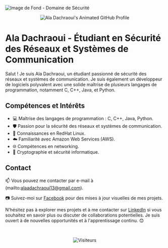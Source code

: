 ![Image de Fond - Domaine de Sécurité](https://www.bing.com/images/search?view=detailV2&ccid=vleSAIOn&id=4352FE3391D671E2969329222AE7865376C9B697&thid=OIP.vleSAIOnN2zek6aVBLJtWwHaEc&mediaurl=https%3a%2f%2fimage.freepik.com%2fphotos-gratuite%2ffond-securite-reseau_35241-90.jpg&cdnurl=https%3a%2f%2fth.bing.com%2fth%2fid%2fR.be57920083a7376cde93a69504b26d5b%3frik%3dl7bJdlOG5yoiKQ%26pid%3dImgRaw%26r%3d0&exph=376&expw=626&q=image+de+fond+domaine+de+s%c3%a9curit%c3%a9&simid=608049391230670770&FORM=IRPRST&ck=369B7F9B7FC98D3E3EEEA78A1E119929&selectedIndex=12)
<p align="center">
  <img src="https://github.com/ala-dachraoui/ala-dachraoui/blob/main/images/ala-dachraoui.gif" alt="Ala Dachraoui's Animated GitHub Profile">
</p>

# Ala Dachraoui - Étudiant en Sécurité des Réseaux et Systèmes de Communication

Salut ! Je suis Ala Dachraoui, un étudiant passionné de sécurité des réseaux et systèmes de communication. Je suis également un développeur de logiciels polyvalent avec une solide maîtrise de plusieurs langages de programmation, notamment C, C++, Java, et Python.

## Compétences et Intérêts

- 💻 Maîtrise des langages de programmation : C, C++, Java, Python.
- 🛡️ Passion pour la sécurité des réseaux et systèmes de communication.
- 🐧 Connaissances en RedHat Linux.
- ☁️ Familiarité avec Amazon Web Services (AWS).
- 🌐 Compétences en networking.
- 🔐 Cryptographie et sécurité informatique.


## Contact

📫 Vous pouvez me contacter par e-mail à (mailto:alaadachraoui13@gmail.com).


📷 Suivez-moi sur [Facebook](https://www.facebook.com/alaadachraui.dachraui) pour des mises à jour visuelles de mes projets.

N'hésitez pas à explorer mes projets et à me contacter sur [LinkedIn](https://www.linkedin.com/in/alaa-dachraoui-143b70190?utm_source=share&utm_campaign=share_via&utm_content=profile&utm_medium=ios_app4) si vous souhaitez en savoir plus ou discuter de collaborations potentielles. Je suis ouvert à de nouvelles opportunités et à l'apprentissage continu. 😊


</br>
<p align="center">
  <img src="https://visitor-badge.glitch.me/badge?page_id=ala-dachraoui.ala-dachraoui" alt="Visiteurs">
</p>
